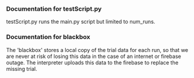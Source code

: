 ### Documentation for testScript.py
testScript.py runs the main.py script but limited to num_runs.

### Documentation for blackbox
The 'blackbox' stores a local copy of the trial data for each run, so that we are never at risk of losing this data in the case of an internet or firebase outage.
The interpreter uploads this data to the firebase to replace the missing trial.

